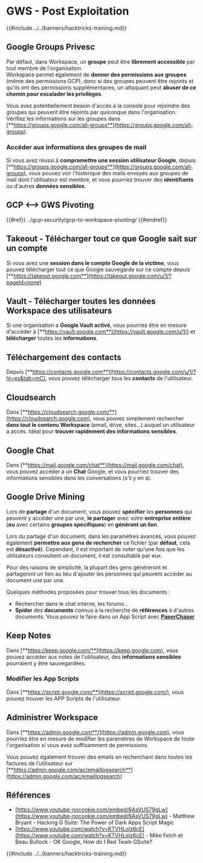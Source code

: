 # GWS - Post Exploitation

{{#include ../../banners/hacktricks-training.md}}

## Google Groups Privesc

Par défaut, dans Workspace, un **groupe** peut être **librement accessible** par tout membre de l'organisation.\
Workspace permet également de **donner des permissions aux groupes** (même des permissions GCP), donc si des groupes peuvent être rejoints et qu'ils ont des permissions supplémentaires, un attaquant peut **abuser de ce chemin pour escalader les privilèges**.

Vous avez potentiellement besoin d'accès à la console pour rejoindre des groupes qui peuvent être rejoints par quiconque dans l'organisation. Vérifiez les informations sur les groupes dans [**https://groups.google.com/all-groups**](https://groups.google.com/all-groups).

### Accéder aux informations des groupes de mail

Si vous avez réussi à **compromettre une session utilisateur Google**, depuis [**https://groups.google.com/all-groups**](https://groups.google.com/all-groups), vous pouvez voir l'historique des mails envoyés aux groupes de mail dont l'utilisateur est membre, et vous pourriez trouver des **identifiants** ou d'autres **données sensibles**.

## GCP <--> GWS Pivoting

{{#ref}}
../gcp-security/gcp-to-workspace-pivoting/
{{#endref}}

## Takeout - Télécharger tout ce que Google sait sur un compte

Si vous avez une **session dans le compte Google de la victime**, vous pouvez télécharger tout ce que Google sauvegarde sur ce compte depuis [**https://takeout.google.com**](https://takeout.google.com/u/1/?pageId=none)

## Vault - Télécharger toutes les données Workspace des utilisateurs

Si une organisation a **Google Vault activé**, vous pourriez être en mesure d'accéder à [**https://vault.google.com**](https://vault.google.com/u/1/) et **télécharger** toutes les **informations**.

## Téléchargement des contacts

Depuis [**https://contacts.google.com**](https://contacts.google.com/u/1/?hl=es&tab=mC), vous pouvez télécharger tous les **contacts** de l'utilisateur.

## Cloudsearch

Dans [**https://cloudsearch.google.com/**](https://cloudsearch.google.com), vous pouvez simplement rechercher **dans tout le contenu Workspace** (email, drive, sites...) auquel un utilisateur a accès. Idéal pour **trouver rapidement des informations sensibles**.

## Google Chat

Dans [**https://mail.google.com/chat**](https://mail.google.com/chat), vous pouvez accéder à un **Chat** Google, et vous pourriez trouver des informations sensibles dans les conversations (s'il y en a).

## Google Drive Mining

Lors de **partage** d'un document, vous pouvez **spécifier** les **personnes** qui peuvent y accéder une par une, **le partager** avec votre **entreprise entière** (**ou** avec certains **groupes spécifiques**) en **générant un lien**.

Lors du partage d'un document, dans les paramètres avancés, vous pouvez également **permettre aux gens de rechercher** ce fichier (par **défaut**, cela est **désactivé**). Cependant, il est important de noter qu'une fois que les utilisateurs consultent un document, il est consultable par eux.

Pour des raisons de simplicité, la plupart des gens généreront et partageront un lien au lieu d'ajouter les personnes qui peuvent accéder au document une par une.

Quelques méthodes proposées pour trouver tous les documents :

- Rechercher dans le chat interne, les forums...
- **Spider** des **documents** connus à la recherche de **références** à d'autres documents. Vous pouvez le faire dans un App Script avec [**PaperChaser**](https://github.com/mandatoryprogrammer/PaperChaser)

## **Keep Notes**

Dans [**https://keep.google.com/**](https://keep.google.com), vous pouvez accéder aux notes de l'utilisateur, des **informations sensibles** pourraient y être sauvegardées.

### Modifier les App Scripts

Dans [**https://script.google.com/**](https://script.google.com/), vous pouvez trouver les APP Scripts de l'utilisateur.

## **Administrer Workspace**

Dans [**https://admin.google.com**/](https://admin.google.com), vous pourriez être en mesure de modifier les paramètres de Workspace de toute l'organisation si vous avez suffisamment de permissions.

Vous pouvez également trouver des emails en recherchant dans toutes les factures de l'utilisateur sur [**https://admin.google.com/ac/emaillogsearch**](https://admin.google.com/ac/emaillogsearch)

## Références

- [https://www.youtube-nocookie.com/embed/6AsVUS79gLw](https://www.youtube-nocookie.com/embed/6AsVUS79gLw) - Matthew Bryant - Hacking G Suite: The Power of Dark Apps Script Magic
- [https://www.youtube.com/watch?v=KTVHLolz6cE](https://www.youtube.com/watch?v=KTVHLolz6cE) - Mike Felch et Beau Bullock - OK Google, How do I Red Team GSuite?

{{#include ../../banners/hacktricks-training.md}}
